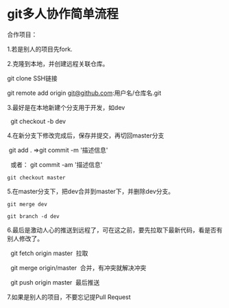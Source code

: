 # git多人协作简单流程


合作项目：

1.若是别人的项目先fork.

2.克隆到本地，并创建远程关联仓库。
 
   git clone SSH链接

   git remote add origin git@github.com:用户名/仓库名.git

3.最好是在本地新建个分支用于开发，如dev
 
    git checkout -b dev
  
4.在新分支下修改完成后，保存并提交，再切回master分支
 
    git add .  =>git commit -m '描述信息'

    或者： git commit -am '描述信息'
  
    git checkout master
  
5.在master分支下，把dev合并到master下，并删除dev分支。
 
    git merge dev
  
    git branch -d dev
  
6.最后是激动人心的推送到远程了，可在这之前，要先拉取下最新代码，看是否有别人修改了。
 
    git fetch origin master  拉取

    git merge origin/master  合并，有冲突就解决冲突
  
    git push origin master  最后推送
  
7.如果是别人的项目，不要忘记提Pull Request
  
